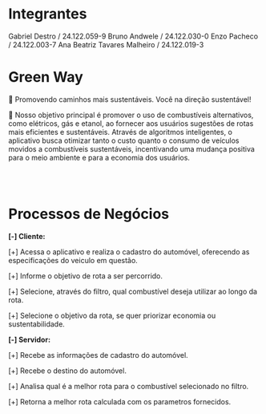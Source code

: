 # Integrantes
Gabriel Destro / 24.122.059-9
Bruno Andwele / 24.122.030-0
Enzo Pacheco / 24.122.003-7
Ana Beatriz Tavares Malheiro / 24.122.019-3

# Green Way
🌱 Promovendo caminhos mais sustentáveis. Você na direção sustentável! 

🚚 Nosso objetivo principal é promover o uso de combustíveis alternativos, como elétricos, gás e etanol, ao fornecer aos usuários sugestões de rotas mais eficientes e sustentáveis. Através de algoritmos inteligentes, o aplicativo busca otimizar tanto o custo quanto o consumo de veículos movidos a combustíveis sustentáveis, incentivando uma mudança positiva para o meio ambiente e para a economia dos usuários. 

<br></br>

# Processos de Negócios

<b>[-] Cliente:</b>

[+] Acessa o aplicativo e realiza o cadastro do automóvel, oferecendo as especificações do veiculo em questão.

[+] Informe o objetivo de rota a ser percorrido.

[+] Selecione, através do filtro, qual combustível deseja utilizar ao longo da rota.

[+] Selecione o objetivo da rota, se quer priorizar economia ou sustentabilidade.

<b>[-] Servidor:</b>

[+] Recebe as informações de cadastro do automóvel.

[+] Recebe o destino do automóvel.

[+] Analisa qual é a melhor rota para o combustível selecionado no filtro.

[+] Retorna a melhor rota calculada com os parametros fornecidos.
